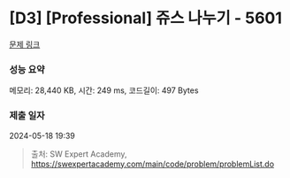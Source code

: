 # [D3] [Professional] 쥬스 나누기 - 5601 

[문제 링크](https://swexpertacademy.com/main/code/problem/problemDetail.do?contestProbId=AWXGAylqcdYDFAUo) 

### 성능 요약

메모리: 28,440 KB, 시간: 249 ms, 코드길이: 497 Bytes

### 제출 일자

2024-05-18 19:39



> 출처: SW Expert Academy, https://swexpertacademy.com/main/code/problem/problemList.do